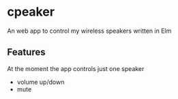 # cpeaker

An web app to control my wireless speakers written in Elm

## Features 

At the moment the app controls just one speaker

- volume up/down
- mute 

